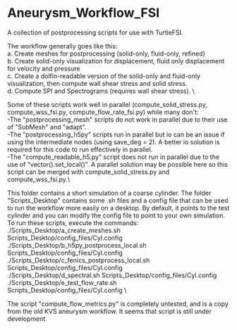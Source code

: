 # Aneurysm_Workflow_FSI
A collection of postprocessing scripts for use with TurtleFSI. 

The workflow generally goes like this:\
a. Create meshes for postprocessing (solid-only, fluid-only, refined)\
b. Create solid-only visualization for displacement, fluid only displacement for velocity and pressure\
c. Create a dolfin-readable version of the solid-only and fluid-only visualization, then compute wall shear stress and solid stress. \
d. Compute SPI and Spectrograms (requires wall shear stress). \

Some of these scripts work well in parallel (compute_solid_stress.py, compute_wss_fsi.py, compute_flow_rate_fsi.py) while many don't:\
-The "postprocessing_mesh" scripts do not work in parallel due to their use of "SubMesh" and "adapt". \
-The "postprocessing_h5py" scripts run in parallel but io can be an issue if using the intermediate nodes (using save_deg = 2). A better io solution is required for this code to run effectively in parallel. \
-The "compute_readable_h5.py" script does not run in parallel due to the use of "vector().set_local()". A parallel solution may be possible here so this script can be merged with compute_solid_stress.py and compute_wss_fsi.py.\

This folder contains a short simulation of a coarse cylinder. The folder "Scripts_Desktop" contains some .sh files and a config file that can be used to run the workflow more easily on a desktop. By default, it points to the test cylinder and you can modify the config file to point to your own simulation. To run these scripts, execute the commands:\
./Scripts_Desktop/a_create_meshes.sh Scripts_Desktop/config_files/Cyl.config\
./Scripts_Desktop/b_h5py_postprocess_local.sh Scripts_Desktop/config_files/Cyl.config \
./Scripts_Desktop/c_fenics_postprocess_local.sh Scripts_Desktop/config_files/Cyl.config \
./Scripts_Desktop/d_spectral.sh Scripts_Desktop/config_files/Cyl.config \
./Scripts_Desktop/e_test_flow_rate.sh Scripts_Desktop/config_files/Cyl.config \

The script "compute_flow_metrics.py" is completely untested, and is a copy from the old KVS aneurysm workflow. It seems that script is still under development. 
